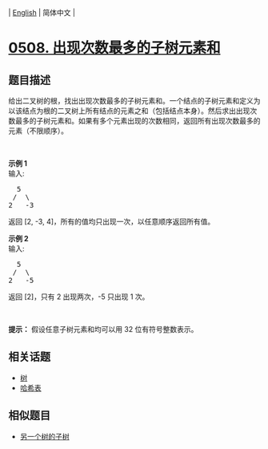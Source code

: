 
| [English](README_EN.md) | 简体中文 |
# [0508. 出现次数最多的子树元素和](https://leetcode-cn.com/problems/most-frequent-subtree-sum/)
## 题目描述
<p>给出二叉树的根，找出出现次数最多的子树元素和。一个结点的子树元素和定义为以该结点为根的二叉树上所有结点的元素之和（包括结点本身）。然后求出出现次数最多的子树元素和。如果有多个元素出现的次数相同，返回所有出现次数最多的元素（不限顺序）。</p>

<p>&nbsp;</p>

<p><strong>示例 1</strong><br>
输入:</p>

<pre>  5
 /  \
2   -3
</pre>

<p>返回&nbsp;[2, -3, 4]，所有的值均只出现一次，以任意顺序返回所有值。</p>

<p><strong>示例&nbsp;2</strong><br>
输入:</p>

<pre>  5
 /  \
2   -5
</pre>

<p>返回&nbsp;[2]，只有 2 出现两次，-5 只出现 1 次。</p>

<p>&nbsp;</p>

<p><strong>提示：</strong>&nbsp;假设任意子树元素和均可以用 32 位有符号整数表示。</p>

## 相关话题
- [树](https://leetcode-cn.com/tag/tree)
- [哈希表](https://leetcode-cn.com/tag/hash-table)
## 相似题目
- [另一个树的子树](../subtree-of-another-tree/README.md)
